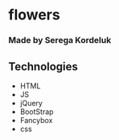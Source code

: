 # flowers
### Made by Serega Kordeluk
## Technologies
- HTML
- JS
- jQuery
- BootStrap
- Fancybox
- css
